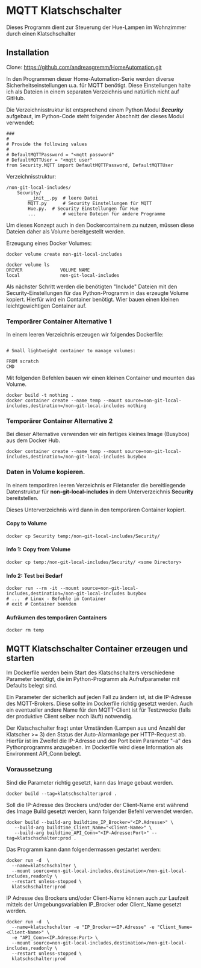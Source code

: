 # MQTT Klatschschalter
Dieses Programm dient zur Steuerung der Hue-Lampen im Wohnzimmer durch einen Klatschschalter

## Installation
Clone: https://github.com/andreasgremm/HomeAutomation.git

In den Programmen dieser Home-Automation-Serie werden diverse Sicherheitseinstellungen u.a. für MQTT benötigt. Diese Einstellungen halte ich als Dateien in einem separaten Verzeichnis und natürlich nicht auf GitHub.

Die Verzeichnisstruktur ist entsprechend einem Python Modul ***Security*** aufgebaut, im Python-Code steht folgender Abschnitt der dieses Modul verwendet:

```
###
#
# Provide the following values
#
# DefaultMQTTPassword = "<mqtt password"
# DefaultMQTTUser = "<mqtt user"
from Security.MQTT import DefaultMQTTPassword, DefaultMQTTUser
```

Verzeichnisstruktur:

```
/non-git-local-includes/
	Security/
		__init__.py  # leere Datei
		MQTT.py      # Security Einstellungen für MQTT
		Hue.py.  # Security Einstellungen für Hue
		...          # weitere Dateien für andere Programme
```

Um dieses Konzept auch in den Dockercontainern zu nutzen, müssen diese Dateien daher als Volume bereitgestellt werden.



Erzeugung eines Docker Volumes:

```
docker volume create non-git-local-includes

docker volume ls
DRIVER              VOLUME NAME
local               non-git-local-includes
```

Als nächster Schritt werden die benötigten "Include" Dateien mit den Security-Einstellungen für das Python-Programm in das erzeugte Volume kopiert.
Hierfür wird ein Container benötigt. Wier bauen einen kleinen leichtgewichtigen Container auf.

### Temporärer Container Alternative 1
In einem leeren Verzeichnis erzeugen wir folgendes Dockerfile:

```

# Small lightweight container to manage volumes:

FROM scratch
CMD
```

Mit folgenden Befehlen bauen wir einen kleinen Container und mounten das Volume.
```
docker build -t nothing .
docker container create --name temp --mount source=non-git-local-includes,destination=/non-git-local-includes nothing
```

### Temporärer Container Alternative 2
Bei dieser Alternative verwenden wir ein fertiges kleines Image (Busybox) aus dem Docker Hub.

```
docker container create --name temp --mount source=non-git-local-includes,destination=/non-git-local-includes busybox
```

### Daten in Volume kopieren.
In einem temporären leeren Verzeichnis er Filetansfer die bereitliegende Datenstruktur für **non-git-local-includes** in dem Unterverzeichnis **Security** bereitstellen.

Dieses Unterverzeichnis wird dann in den temporären Container kopiert.
#### Copy to Volume

```
docker cp Security temp:/non-git-local-includes/Security/
```
#### Info 1: Copy from Volume

```
docker cp temp:/non-git-local-includes/Security/ <some Directory>
```

#### Info 2: Test bei Bedarf
```
docker run --rm -it --mount source=non-git-local-includes,destination=/non-git-local-includes busybox
# ...  # Linux - Befehle im Container
# exit # Container beenden
```

#### Aufräumen des temporären Containers

```
docker rm temp
```

## MQTT Klatschschalter Container erzeugen und starten
Im Dockerfile werden beim Start des Klatschschalters verschiedene Parameter benötigt, die im Python-Programm als Aufrufparameter mit Defaults belegt sind.


Ein Parameter der sicherlich auf jeden Fall zu ändern ist, ist die IP-Adresse des MQTT-Brokers. Diese sollte im Dockerfile richtig gesetzt werden.
Auch ein eventueller andere Name für den MQTT-Client ist für Testzwecke (falls der produktive Client selber noch läuft) notwendig.

Der Klatschschalter fragt unter Umständen (Lampen aus und Anzahl der Klatscher >= 3) den Status der Auto-Alarmanlage per HTTP-Request ab. Hierfür ist im Zweifel die IP-Adresse und der Port beim Parameter "-a" des Pythonprogramms anzugeben. Im Dockerfile wird diese Information als Environment API_Conn belegt.

### Voraussetzung

Sind die Parameter richtig gesetzt, kann das Image gebaut werden.

```
docker build --tag=klatschschalter:prod .
```
Soll die IP-Adresse des Brockers und/oder der Client-Name erst während des Image Build gesetzt werden, kann folgender Befehl verwendet werden.

```
docker build --build-arg buildtime_IP_Brocker="<IP.Adresse>" \
   --build-arg buildtime_Client_Name="<Client-Name>" \
   --build-arg buildtime_API_Conn="<IP-Adresse:Port>" --tag=klatschschalter:prod .
```

Das Programm kann dann folgendermassen gestartet werden:

```
docker run -d  \
  --name=klatschschalter \
  --mount source=non-git-local-includes,destination=/non-git-local-includes,readonly \
  --restart unless-stopped \
  klatschschalter:prod
```

IP Adresse des Brockers und/oder Client-Name können auch zur Laufzeit mittels der Umgebungsvariablen IP_Brocker oder Client_Name gesetzt werden.

```
docker run -d  \
  --name=klatschschalter -e "IP_Brocker=<IP.Adresse" -e "Client_Name=<Client-Name>" \
  -e "API_Conn=<IP.Adresse:Port> \
  --mount source=non-git-local-includes,destination=/non-git-local-includes,readonly \
  --restart unless-stopped \
  klatschschalter:prod
```
